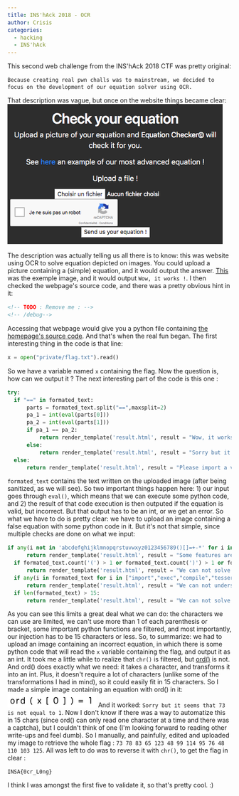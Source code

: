 ```yaml
---
title: INS'hAck 2018 - OCR
author: Crisis
categories:
  - hacking
  - INS'hAck
---
```

This second web challenge from the INS'hAck 2018 CTF was pretty original:
```
Because creating real pwn challs was to mainstream, we decided to focus on the development of our equation solver using OCR.
```

That description was vague, but once on the website things became clear:
![website](/medias/inshack18/siteocr.png)

The description was actually telling us all there is to know: this was website using OCR to solve equation depicted on images. You could upload a picture containing a (simple) equation, and it would output the answer. [This](/medias/inshack18/original.png) was the exemple image, and it would output `Wow, it works !`. I then checked the webpage's source code, and there was a pretty obvious hint in it:
```html
<!-- TODO : Remove me : -->
<!-- /debug-->
```
Accessing that webpage would give you a python file containing [the homepage's source code](/medias/inshack18/debug.py). And that's when the real fun began.
The first interesting thing in the code is that line:
```python
x = open("private/flag.txt").read()
```
So we have a variable named `x` containing the flag. Now the question is, how can we output it ?
The next interesting part of the code is this one :
```python
try:
  if "==" in formated_text:
      parts = formated_text.split("==",maxsplit=2)
      pa_1 = int(eval(parts[0]))
      pa_2 = int(eval(parts[1]))
      if pa_1 == pa_2:
          return render_template('result.html', result = "Wow, it works !")
      else:
          return render_template('result.html', result = "Sorry but it seems that %d is not equal to %d"%(pa_1,pa_2))
  else:
      return render_template('result.html', result = "Please import a valid equation !")
```
`formated_text` contains the text written on the uploaded image (after being sanitized, as we will see). So two important things happen here: 1) our input goes through `eval()`, which means that we can execute some python code, and 2) the result of that code execution is then outputed if the equation is valid, but incorrect. But that output has to be an int, or we get an error.
So what we have to do is pretty clear: we have to upload an image containing a false equation with some python code in it. But it's not that simple, since multiple checks are done on what we input:
```python
if any(i not in 'abcdefghijklmnopqrstuvwxyz0123456789()[]=+-*' for i in formated_text):
      return render_template('result.html', result = "Some features are still in beta !")
  if formated_text.count('(') > 1 or formated_text.count(')') > 1 or formated_text.count('[') > 1 or formated_text.count(']') > 1 :
      return render_template('result.html', result = "We can not solve complex equations for now !")
  if any(i in formated_text for i in ["import","exec","compile","tesseract","chr","os","write","sleep"]):
      return render_template('result.html', result = "We can not understand your equation !")
  if len(formated_text) > 15:
      return render_template('result.html', result = "We can not solve complex equations for now !")
```
As you can see this limits a great deal what we can do: the characters we can use are limited, we can't use more than 1 of each parenthesis or bracket, some important python functions are filtered, and most importantly, our injection has to be 15 characters or less.
So, to summarize: we had to upload an image containing an incorrect equation, in which there is some python code that will read the `x` variable containing the flag, and output it as an int. It took me a little while to realize that `chr()` is filtered, but [ord()](https://docs.python.org/3.5/library/functions.html#ord) is not. And ord() does exactly what we need: it takes a character, and transforms it into an int. Plus, it doesn't require a lot of characters (unlike some of the transformations I had in mind), so it could easily fit in 15 characters. So I made a simple image containing an equation with ord() in it:
![equation](/medias/inshack18/inj.png)
And it worked: `Sorry but it seems that 73 is not equal to 1`. Now I don't know if there was a way to automatize this in 15 chars (since ord() can only read one character at a time and there was a captcha), but I couldn't think of one (I'm looking forward to reading other write-ups and feel dumb). So I manually, and painfully, edited and uploaded my image to retrieve the whole flag : `73 78 83 65 123 48 99 114 95 76 48 110 103 125`. All was left to do was to reverse it with `chr()`, to get the flag in clear :
```
INSA{0cr_L0ng}
```
I think I was amongst the first five to validate it, so that's pretty cool. :)